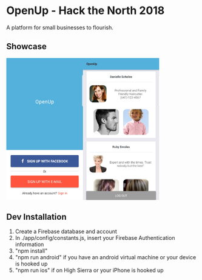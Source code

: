 # OpenUp - Hack the North 2018
A platform for small businesses to flourish.

## Showcase
<div style="display:inline-flex">
<img src="./app/assets/images/sc_1.jpg" width="40%"/>
<img src="./app/assets/images/sc_2.jpg" width="40%"/>
  </div>

## Dev Installation
1) Create a Firebase database and account
2) In ./app/config/constants.js, insert your Firebase Authentication information
3) "npm install"
4) "npm run android" if you have an android virtual machine or your device is hooked up
5) "npm run ios" if on High Sierra or your iPhone is hooked up

